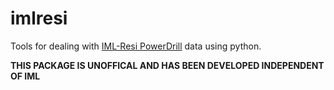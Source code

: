 # imlresi
Tools for dealing with [IML-Resi PowerDrill](https://www.iml-service.com/product/iml-powerdrill/) data using python.

**THIS PACKAGE IS UNOFFICAL AND HAS BEEN DEVELOPED INDEPENDENT OF IML**
